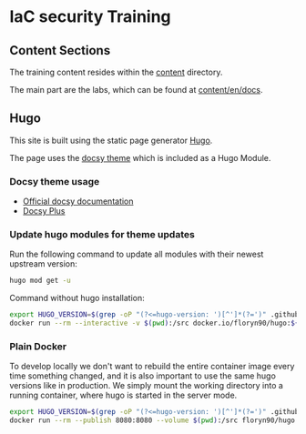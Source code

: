 # IaC security Training

## Content Sections

The training content resides within the [content](content) directory.

The main part are the labs, which can be found at [content/en/docs](content/en/docs).

## Hugo

This site is built using the static page generator [Hugo](https://gohugo.io/).

The page uses the [docsy theme](https://github.com/google/docsy) which is included as a Hugo Module.

### Docsy theme usage

* [Official docsy documentation](https://www.docsy.dev/docs/)
* [Docsy Plus](https://github.com/acend/docsy-plus/)

### Update hugo modules for theme updates

Run the following command to update all modules with their newest upstream version:

```bash
hugo mod get -u
```

Command without hugo installation:

```bash
export HUGO_VERSION=$(grep -oP "(?<=hugo-version: ')[^']*(?=')" .github/workflows/hugo.yaml)
docker run --rm --interactive -v $(pwd):/src docker.io/floryn90/hugo:${HUGO_VERSION} mod get -u
```

### Plain Docker

To develop locally we don't want to rebuild the entire container image every time something changed, and it is also important to use the same hugo versions like in production.
We simply mount the working directory into a running container, where hugo is started in the server mode.

```bash
export HUGO_VERSION=$(grep -oP "(?<=hugo-version: ')[^']*(?=')" .github/workflows/hugo.yaml)
docker run --rm --publish 8080:8080 --volume $(pwd):/src floryn90/hugo:$HUGO_VERSION-ext-ubuntu server --port 8080
```
